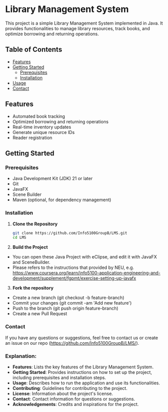 # Library Management System

This project is a simple Library Management System implemented in Java. It provides functionalities to manage library resources, track books, and optimize borrowing and returning operations.

## Table of Contents

- [Features](#features)
- [Getting Started](#getting-started)
  - [Prerequisites](#prerequisites)
  - [Installation](#installation)
- [Usage](#usage)
- [Contact](#contact)

## Features

- Automated book tracking
- Optimized borrowing and returning operations
- Real-time inventory updates
- Generate unique resource IDs
- Reader registration

## Getting Started

### Prerequisites

- Java Development Kit (JDK) 21 or later
- Git
- JavaFX
- Scene Builder
- Maven (optional, for dependency management)

### Installation

1. **Clone the Repository**

   ```sh
   git clone https://github.com/Info5100GroupB/LMS.git
   cd LMS

2. **Build the Project**

- You can open these Java Project with eClipse, and edit it with JavaFX and SceneBuilder.
- Please refers to the instructions that provided by NEU, e.g. https://www.coursera.org/learn/info5100-application-engineering-and-development/supplement/fgpmt/exercise-setting-up-javafx

3. **Fork the repository**
- Create a new branch (git checkout -b feature-branch)
- Commit your changes (git commit -am 'Add new feature')
- Push to the branch (git push origin feature-branch)
- Create a new Pull Request

### Contact
If you have any questions or suggestions, feel free to contact us or create an issue on our repo (https://github.com/Info5100GroupB/LMS/).

### Explanation:

- **Features**: Lists the key features of the Library Management System.
- **Getting Started**: Provides instructions on how to set up the project, including prerequisites and installation steps.
- **Usage**: Describes how to run the application and use its functionalities.
- **Contributing**: Guidelines for contributing to the project.
- **License**: Information about the project's license.
- **Contact**: Contact information for questions or suggestions.
- **Acknowledgements**: Credits and inspirations for the project.


